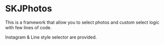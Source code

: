 # SKJPhotos

This is a framework that allow you to select photos and custom select logic with few lines of code.

Instagram & Line style selector are provided.
